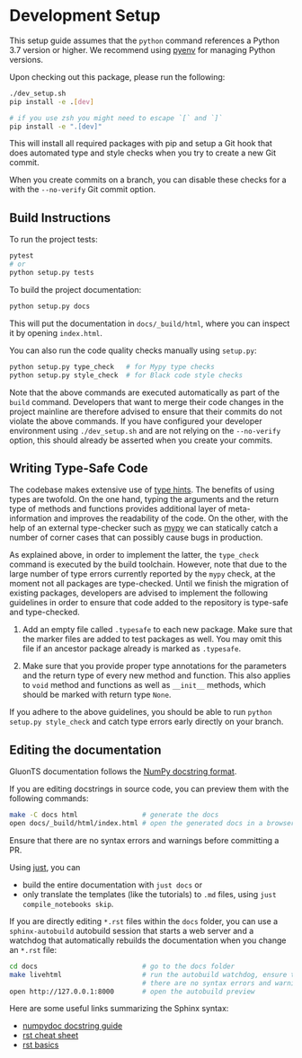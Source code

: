 # Development Setup

This setup guide assumes that the ``python`` command references a Python 3.7 version or higher.
We recommend using [pyenv][pyenv] for managing Python versions.

Upon checking out this package, please run the following:

```bash
./dev_setup.sh
pip install -e .[dev]

# if you use zsh you might need to escape `[` and `]`
pip install -e ".[dev]"
```

This will install all required packages with pip and setup a Git hook that does
automated type and style checks when you try to create a new Git commit.

When you create commits on a branch, you can disable these checks for a
with the ``--no-verify`` Git commit option.

[pyenv]: https://github.com/pyenv/pyenv

## Build Instructions

To run the project tests:

```bash
pytest
# or
python setup.py tests
```

To build the project documentation:

```bash
python setup.py docs
```

This will put the documentation in ``docs/_build/html``, where you can inspect
it by opening ``index.html``.

You can also run the code quality checks manually using ``setup.py``:

```bash
python setup.py type_check   # for Mypy type checks
python setup.py style_check  # for Black code style checks
```

Note that the above commands are executed automatically as part of the
``build`` command. Developers that want to merge their code changes in the
project mainline are therefore advised to ensure that their commits do not
violate the above commands. If you have configured your developer environment
using ``./dev_setup.sh`` and are not relying on the ``--no-verify`` option,
this should already be asserted when you create your commits.


## Writing Type-Safe Code

The codebase makes extensive use of [type hints][type hints]. The benefits of using types
are twofold. On the one hand, typing the arguments and the return type of
methods and functions provides additional layer of meta-information and
improves the readability of the code. On the other, with the help of an
external type-checker such as [mypy][mypy] we can statically catch a number of
corner cases that can possibly cause bugs in production.

As explained above, in order to implement the latter, the ``type_check``
command is executed by the build toolchain. However, note that due to the large
number of type errors currently reported by the ``mypy`` check, at the moment
not all packages are type-checked. Until we finish the migration of existing
packages, developers are advised to implement the following guidelines in order
to ensure that code added to the repository is type-safe and type-checked.

1. Add an empty file called ``.typesafe`` to each new package. Make sure that
   the marker files are added to test packages as well. You may omit this file
   if an ancestor package already is marked as ``.typesafe``.

2. Make sure that you provide proper type annotations for the parameters and
   the return type of every new method and function. This also applies to
   `void` method and functions as well as ``__init__`` methods, which should be
   marked with return type ``None``.

If you adhere to the above guidelines, you should be able to run
``python setup.py style_check`` and catch type errors early directly on your branch.

[type hints]: https://docs.python.org/3.7/library/typing.html
[mypy]: https://mypy.readthedocs.io/en/latest/

## Editing the documentation

GluonTS documentation follows the [NumPy docstring format][numpy_doc].

If you are editing docstrings in source code, you can preview them with the
following commands:

```bash
make -C docs html                # generate the docs
open docs/_build/html/index.html # open the generated docs in a browser
```

Ensure that there are no syntax errors and warnings before committing a PR.

Using [just][just], you can
- build the entire documentation with `just docs` or
- only translate the templates (like the tutorials) to `.md` files, using `just compile_notebooks skip`.

[just]: https://github.com/casey/just

If you are directly editing ``*.rst`` files within the ``docs`` folder, you
can use a ``sphinx-autobuild`` autobuild session that starts a web server and
a watchdog that automatically rebuilds the documentation when you change an
``*.rst`` file:

```bash
cd docs                          # go to the docs folder
make livehtml                    # run the autobuild watchdog, ensure that
                                 # there are no syntax errors and warnings
open http://127.0.0.1:8000       # open the autobuild preview
```

Here are some useful links summarizing the Sphinx syntax:

- [numpydoc docstring guide](https://numpydoc.readthedocs.io/en/latest/format.html)
- [rst cheat sheet](https://github.com/ralsina/rst-cheatsheet/blob/master/rst-cheatsheet.rst)
- [rst basics](http://www.sphinx-doc.org/en/master/usage/restructuredtext/basics.html)

[numpy_doc]: https://numpydoc.readthedocs.io/en/latest/format.html
